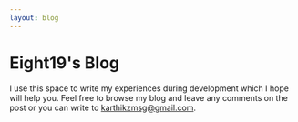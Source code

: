 ```yaml
---
layout: blog
---
```


Eight19's Blog
=============

I use this space to write my experiences during development which I hope will help you. Feel free to browse my blog and leave any comments on the post or you can write to [karthikzmsg@gmail.com](mailto::karthikzmsg@gmail.com).

